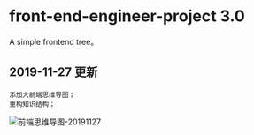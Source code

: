 # front-end-engineer-project 3.0

A simple frontend tree。

## 2019-11-27 更新

    添加大前端思维导图；
    重构知识结构；

![前端思维导图-20191127](https://bfront.oss-cn-shenzhen.aliyuncs.com/%E6%80%9D%E7%BB%B4%E5%AF%BC%E5%9B%BE/%E5%89%8D%E7%AB%AF%E7%9F%A5%E8%AF%86%E6%A1%86%E6%9E%B6.png?Expires=1574850257&OSSAccessKeyId=TMP.hjuCcKaWs8vi9qjfb4VkHsfVAqbQ7RbgYyavFx8Pj8M4QctZyBW6xopAgyGpw6GuSPx4SsRPN6BjqP572kfTVEnURzfeh3kmijSt6HLcbJxwUBrRRgcPB2C8d3rW5c.tmp&Signature=xzO0Wc1Dmwp0Zg7FKR8QnqyyKjw%3D)